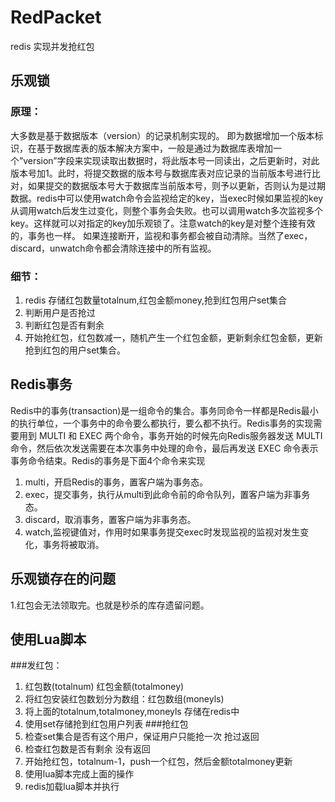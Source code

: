 # RedPacket
redis 实现并发抢红包

## 乐观锁
### 原理：
大多数是基于数据版本（version）的记录机制实现的。
即为数据增加一个版本标识，在基于数据库表的版本解决方案中，一般是通过为数据库表增加一个”version”字段来实现读取出数据时，将此版本号一同读出，之后更新时，对此版本号加1。此时，将提交数据的版本号与数据库表对应记录的当前版本号进行比对，如果提交的数据版本号大于数据库当前版本号，则予以更新，否则认为是过期数据。redis中可以使用watch命令会监视给定的key，当exec时候如果监视的key从调用watch后发生过变化，则整个事务会失败。也可以调用watch多次监视多个key。这样就可以对指定的key加乐观锁了。注意watch的key是对整个连接有效的，事务也一样。
如果连接断开，监视和事务都会被自动清除。当然了exec，discard，unwatch命令都会清除连接中的所有监视。

### 细节：
1. redis 存储红包数量totalnum,红包金额money,抢到红包用户set集合
2. 判断用户是否抢过
3. 判断红包是否有剩余
4. 开始抢红包，红包数减一，随机产生一个红包金额，更新剩余红包金额，更新抢到红包的用户set集合。

## Redis事务
Redis中的事务(transaction)是一组命令的集合。事务同命令一样都是Redis最小的执行单位，一个事务中的命令要么都执行，要么都不执行。Redis事务的实现需要用到 MULTI 和 EXEC 两个命令，事务开始的时候先向Redis服务器发送 MULTI 命令，然后依次发送需要在本次事务中处理的命令，最后再发送 EXEC 命令表示事务命令结束。Redis的事务是下面4个命令来实现 

1. multi，开启Redis的事务，置客户端为事务态。
2. exec，提交事务，执行从multi到此命令前的命令队列，置客户端为非事务态。
3. discard，取消事务，置客户端为非事务态。
4. watch,监视键值对，作用时如果事务提交exec时发现监视的监视对发生变化，事务将被取消。

## 乐观锁存在的问题
1.红包会无法领取完。也就是秒杀的库存遗留问题。

## 使用Lua脚本
###发红包：
1. 红包数(totalnum) 红包金额(totalmoney) 
2. 将红包安装红包数划分为数组：红包数组(moneyls)
3. 将上面的totalnum,totalmoney,moneyls 存储在redis中
4. 使用set存储抢到红包用户列表
###抢红包
1. 检查set集合是否有这个用户，保证用户只能抢一次 抢过返回
2. 检查红包数是否有剩余 没有返回
3. 开始抢红包，totalnum-1，push一个红包，然后金额totalmoney更新
4. 使用lua脚本完成上面的操作
5. redis加载lua脚本并执行
